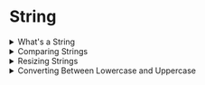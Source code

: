 # String

<details>

<summary>What's a String</summary>

A string contains characters.

</details>

<details>

<summary>Comparing Strings</summary>

### Syntax 1

`s1.compare(s2)` returns:

-   $0$: Both strings are equal
-   $<0$: $s1$ is shorter or first character that doesn't match is smaller than $s2$
-   $>0$: $s1$ is longer or first character that doesn't match is greater than $s2$

where $s1$ is the first string and $s2$ is the second string.

---

### Syntax 2

`s1.compare(start, len, s2)` returns:

-   $0$: $s1.substr(start, len) = s2$
-   anything else: $s1.substr(start, len) \neq s2$

where $s1$ is the first string, $s2$ is the second string, $start$ is the first index where we compare $s1$ with $s2$ and $len$ is the # of characters to compare.

---

### More Syntaxes

#### **[View GeeksForGeeks Article](https://www.geeksforgeeks.org/stdstringcompare-in-c/)**

</details>

<details>

<summary>Resizing Strings</summary>

## `str.resize(k)`

This operations resizes the string to $k$ characters (basically $str = str.substr(0, k)$).

If $n$ is smaller than the current string length, the current value is shortened to its first $n$ character, removing the characters beyond the $n$-th.

If $n$ is greater than the current string length, a character $m$ must be specified (eg. $str.resize(max\_length + 2, '+')$). Otherwise, an `length_error` exception is thrown.

</details>

<details>
<summary>Converting Between Lowercase and Uppercase</summary>

Change a string to uppercase:

```cpp
for (char &i : str) {
  i -= 32;
}
```

Change a string to lowercase:

```cpp
for (char &i : str) {
  i += 32;
}
```

</details>
